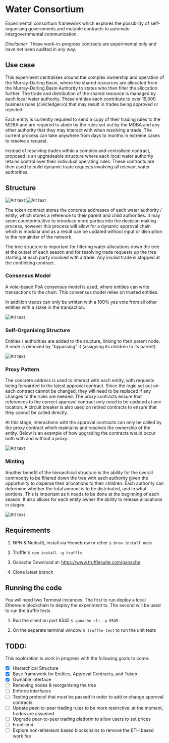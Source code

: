 # Water Consortium
Experimental consortium framework which explores the possibility of self-organising governments and mutable contracts to automate intergovernmental communication.

*Disclaimer*: These work-in-progress contracts are experimental only and have not been audited in any way.

## Use case
This experiment centralises around the complex ownership and operation of the Murray-Darling Basin, where the shared resources are allocated from the Murray-Darling Basin Authority to states who then filter the allocation further. The trade and distribution of the shared resource is managed by each local water authority. These entities each contribute to over 15,000 business rules (civicledger.io) that may result in trades being approved or rejected. 

Each entity is currently required to send a copy of their trading rules to the MDBA and are required to abide by the rules set out by the MDBA and any other authority that they may interact with when resolving a trade. The current process can take anywhere from days to months in extreme cases to resolve a request.

Instead of resolving trades within a complex and centralised contract, proposed is an upgradeable structure where each local water authority retains control over their individual operating rules. These contracts are then used to build dynamic trade requests involving all relevant water authorities.

## Structure
![Alt text](src/img/approvalStucture.png?raw=true "Water Consortium approval structure")
![Alt text](src/img/consortiumERD.png?raw=true "Water Consortium relational diagram")

The token contract stores the concrete addresses of each water authority / entity, which stores a reference to their parent and child authorities. It may seem counterintuitive to introduce more parties into the decision making process, however this process will allow for a dynamic approval chain which is modular and as a result can be updated without input or disruption to the remainder of the network.

The tree structure is important for filtering water allocations down the tree at the outset of each season and for resolving trade requests up the tree starting at each party involved with a trade. Any invalid trade is stopped at the conflicting contract.

### Consensus Model
A vote-based PoA consensus model is used, where entities can write transactions to the chain. This consensus model relies on trusted entities.

In addition trades can only be written with a 100% yes vote from all other entities with a stake in the transaction.

![Alt text](src/img/approvalRequestStructure.png?raw=true "Approving trades")

### Self-Organising Structure
Entities / authorities are added to the stucture, linking to their parent node. A node is removed by "bypassing" it (assigning its children to its parent).

![Alt text](src/img/selfOrganisingStructure.png?raw=true "Approving trades")

### Proxy Pattern
The concrete address is used to interact with each entity, with requests being forwarded to the latest approval contract. Since the logic set out on each contract cannot be changed, they will need to be replaced if any changes to the rules are needed. The proxy contracts ensure that references to the correct approval contract only need to be updated at one location. A circuit breaker is also used on retired contracts to ensure that they cannot be called directly.

At this stage, interactions with the approval contracts can only be called by the proxy contract which maintains and resolves the ownership of the entity. Below is an example of how upgrading the contracts would occur both with and without a proxy.

![Alt text](src/img/proxyContracts.png?raw=true "Upgrading contracts with and without a proxy")

### Minting
Another benefit of the hierarchical structure is the ability for the overall commodity to be filtered down the tree with each authority given the opportunity to disperse their allocations to their children. Each authority can determine whether the total amount is to be distributed, and in what portions. This is important as it needs to be done at the beginning of each season. It also allows for each entity owner the ability to release allocations in stages.

![Alt text](src/img/waterAllocation.png?raw=true "Upgrading contracts with and without a proxy")



## Requirements
1. NPN & NodeJS, install via Homebrew or other
`$ brew install node`

2. Truffle
`$ npm install -g truffle`

3. Ganache
Download at: https://www.trufflesuite.com/ganache

3. Clone latest branch

## Running the code
You will need two Terminal instances. The first to run deploy a local Ethereum blockchain to deploy the experiment to. 
The second will be used to run the truffle tests

1. Run the client on port 8545
`$ ganache-cli -p 8545`

2. On the separate terminal window
`$ truffle test` to run the unit tests

## TODO:

This exploration is work in progress with the following goals to come:
- [x] Hierarchical Structure
- [x] Base framework for Entities, Approval Contracts, and Token
- [x] Ownable interface
- [ ] Removing nodes & reorganising the tree
- [ ] Enforce interfaces
- [ ] Testing protocol that must be passed in order to add or change approval contracts
- [ ] Update peer-to-peer trading rules to be more restrictive: at the moment, trades are assumed
- [ ] Upgrade peer-to-peer trading platform to allow users to set prices
- [ ] Front-end
- [ ] Explore non-ethereum based blockchains to remove the ETH based work fee
